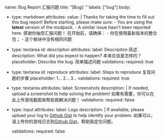 name: Bug Report 汇报问题
title: "[Bug]: "
labels: ["bug"]
body:
  - type: markdown
    attributes:
      value: |
        Thanks for taking the time to fill out this bug report!
        Before starting, please make sure: 
        - You are using the **latest** version of the modpack.
        - A similar issue hasn't been reported here.
        感谢你抽空汇报问题！
        在开始前，请确保：
        - 你在使用最新版本的整合包；
        - 这个板块中没有相同问题
  - type: textarea
    id: descripiton
    attributes:
      label: Descripiton 简述
      description: What did you expect to happen? 本来应该是怎样的？
      placeholder: Describe the bug. 简单描述问题
    validations:
      required: true
  - type: textarea
    id: reproduce
    attributes:
      label: Steps to reproduce 复现问题的步骤
      placeholder: 1... 2... 3...
    validations:
      required: true
  - type: textarea
    attributes:
      label: Screenshots
      description: |
        If needed, upload a screenshot to help solving the problem!
        如果有需要，你可以在此上传游戏截图来帮助我解决问题！
    validations:
      required: false
  - type: input
    attributes:
      label: Logs
      description: |
        If available, please upload your log to [Github Gist](https://gist.github.com/) to help identify your problem.
        如果可以，请上传你的游戏日志到[Github Gist](https://gist.github.com/)，帮助我定位问题。
        
    validations:
      required: false
